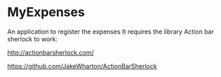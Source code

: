 MyExpenses
==========

An application to register the expenses
It requires the library Action bar sherlock to work:

http://actionbarsherlock.com/

https://github.com/JakeWharton/ActionBarSherlock
